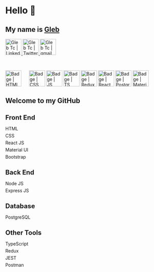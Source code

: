   <h1> Hello 👋 </h1>
  <h2> My name is <a href="https://gtportfolio.dev">Gleb</a> </h2>
    <p>
      <a href="https://www.linkedin.com/in/glebtc/">
        <img alt="Gleb Tc | LinkedIn" width="50px" src="https://www.svgrepo.com/show/448234/linkedin.svg" />
      </a>
      <a href="https://twitter.com/Gleb_TC">
        <img alt="Gleb Tc | Twitter" width="50px" src="https://www.svgrepo.com/show/475689/twitter-color.svg" />
      </a>
      <a href="mailto:gleb.tchani@gmail.com">
        <img alt="Gleb Tc | gmail" width="50px" src="https://www.svgrepo.com/show/452213/gmail.svg" />
      </a>
  </p>
<br>
  <p>
    <img alt="Badge | HTML" width="50px" src="https://www.svgrepo.com/show/349402/html5.svg" style="margin-right: 20px"/>
    <img alt="Badge | CSS" width="50px" src="https://www.svgrepo.com/show/349330/css3.svg" />
    <img alt="Badge | JS" width="50px" src="https://www.svgrepo.com/show/303206/javascript-logo.svg" />
    <img alt="Badge | TS" width="50px" src="https://www.svgrepo.com/show/354478/typescript-icon.svg" />
    <img alt="Badge | Redux" width="50px" src="https://www.svgrepo.com/show/303557/redux-logo.svg" />    
    <img alt="Badge | React" width="50px" src="https://www.svgrepo.com/show/354259/react.svg" />
    <img alt="Badge | PostgrSQL" width="50px" src="https://www.svgrepo.com/show/354200/postgresql.svg" />
    <img alt="Badge | Material UI" width="50px" src="https://www.svgrepo.com/show/354048/material-ui.svg" />
  </p>

<h2>Welcome to my GitHub</h2>
<div style={{display: flex; justify-content: space-between;}}>
  <div>
    <h3 style="font-size: 20px; margin-bottom: 10px;">Front End</h3>
    <ul style="list-style-type: none; padding: 0;">
      <li style="margin-bottom: 5px;">HTML</li>
      <li style="margin-bottom: 5px;">CSS</li>
      <li style="margin-bottom: 5px;">React JS</li>
      <li style="margin-bottom: 5px;">Material UI</li>
      <li style="margin-bottom: 5px;">Bootstrap</li>
    </ul>
  </div>
  <div>
    <h3 style="font-size: 20px; margin-bottom: 10px;">Back End</h3>
    <ul style="list-style-type: none; padding: 0;">
      <li style="margin-bottom: 5px;">Node JS</li>
      <li style="margin-bottom: 5px;">Express JS</li>
    </ul>
  </div>
  <div>
    <h3 style="font-size: 20px; margin-bottom: 10px;">Database</h3>
    <ul style="list-style-type: none; padding: 0;">
      <li style="margin-bottom: 5px;">PostgreSQL</li>
    </ul>
  </div>
  <div>
    <h3 style="font-size: 20px; margin-bottom: 10px;">Other Tools</h3>
    <ul style="list-style-type: none; padding: 0;">
      <li style="margin-bottom: 5px;">TypeScript</li>
      <li style="margin-bottom: 5px;">Redux</li>
      <li style="margin-bottom: 5px;">JEST</li>
      <li style="margin-bottom: 5px;">Postman</li>
    </ul>
  </div>
</div>

